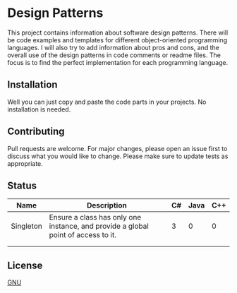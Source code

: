 # Design Patterns

This project contains information about software design patterns. 
There will be code examples and templates for different object-oriented programming languages.
I will also try to add information about pros and cons, and the overall use of the design patterns in code comments or readme files.
The focus is to find the perfect implementation for each programming language. 

## Installation

Well you can just copy and paste the code parts in your projects. No installation is needed. 

## Contributing

Pull requests are welcome. For major changes, please open an issue first to discuss what you would like to change.
Please make sure to update tests as appropriate.

## Status

| Name      | Description                                                                       | C# | Java | C++ |
|-----------|-----------------------------------------------------------------------------------|----|------|-----|
| Singleton | Ensure a class has only one instance, and provide a global point of access to it. | 3  | 0    | 0   |
|           |                                                                                   |    |      |     |
|           |                                                                                   |    |      |     |

## License
[GNU](http://www.gnu.de/documents/gpl-3.0.en.html)